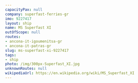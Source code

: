 ```yaml
---
capacityPax: null
company: superfast-ferries-gr
imo: 9227417
layout: ship
name: MS Superfast XI
outOfScope: null
routes:
- ancona-it-igoumenitsa-gr
- ancona-it-patras-gr
slug: ms-superfast-xi-9227417
tags:
- ship
photo: /img/300px-Superfast_XI.jpg
unknownRoutes: null
wikipediaUrl: https://en.wikipedia.org/wiki/MS_Superfast_XI
---
```

